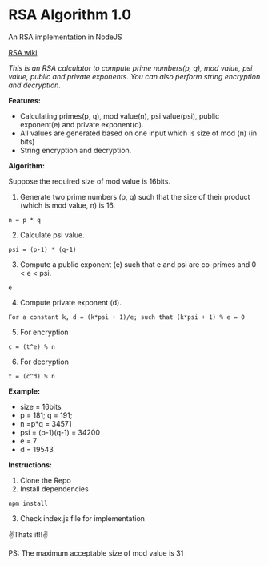# RSA Algorithm 1.0
An RSA implementation in NodeJS

[RSA wiki](https://simple.wikipedia.org/wiki/RSA_algorithm)

*This is an RSA calculator to compute prime numbers(p, q), mod value, psi value, public and private exponents. You can also perform string encryption and decryption.*

**Features:**
* Calculating primes(p, q), mod value(n), psi value(psi), public exponent(e) and private exponent(d).
* All values are generated based on one input which is size of mod (n) (in bits)
* String encryption and decryption.

**Algorithm:**

Suppose the required size of mod value is 16bits.
1. Generate two prime numbers (p, q) such that the size of their product (which is mod value, n) is 16.
```
n = p * q
```
2. Calculate psi value.
```
psi = (p-1) * (q-1)
```
3. Compute a public exponent (e) such that e and psi are co-primes and 0 < e < psi.
```
e
```
4. Compute private exponent (d).
```
For a constant k, d = (k*psi + 1)/e; such that (k*psi + 1) % e = 0
```
5. For encryption
```
c = (t^e) % n
```
6. For decryption
```
t = (c^d) % n
```
**Example:**

* size = 16bits
* p = 181; q = 191;
* n =p*q = 34571
* psi = (p-1)(q-1) = 34200
* e = 7
* d = 19543

**Instructions:**

1. Clone the Repo
2. Install dependencies
```
npm install
```
3. Check index.js file for implementation

:v:Thats it!!:v:

PS: The maximum acceptable size of mod value is 31
   
